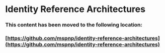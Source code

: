 # Identity Reference Architectures

### This content has been moved to the following location:

### [https://github.com/mspnp/identity-reference-architectures](https://github.com/mspnp/identity-reference-architectures)